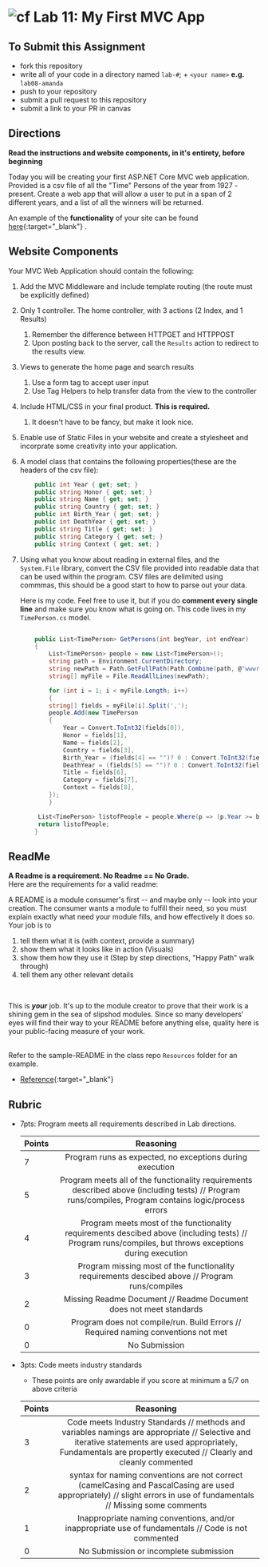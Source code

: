 ![cf](http://i.imgur.com/7v5ASc8.png) Lab 11: My First MVC App
=====================================

## To Submit this Assignment
- fork this repository
- write all of your code in a directory named `lab-#`; + `<your name>` **e.g.** `lab08-amanda`
- push to your repository
- submit a pull request to this repository
- submit a link to your PR in canvas


## Directions

**Read the instructions and website components, in it's entirety, before beginning** <br />

Today you will be creating your first ASP.NET Core MVC web application. Provided is a csv file of all the "Time" Persons of the year from 1927 - present. 
Create a web app that will allow a user to put in a span of 2 different years, and a list of all the winners will be returned. 

An example of the **functionality** of your site can be found [here](https://lab11.azurewebsites.net/){:target="_blank"} .

## Website Components
Your MVC Web Application should contain the following:

1. Add the MVC Middleware and include template routing (the route must be explicitly defined)
1. Only 1 controller. The home controller, with 3 actions (2 Index, and 1 Results)
	1. Remember the difference between HTTPGET and HTTPPOST
	1. Upon posting back to the server, call the `Results` action to redirect to the results view. 
1. Views to generate the home page and search results
	1. Use a form tag to accept user input
	1. Use Tag Helpers to help transfer data from the view to the controller
1. Include HTML/CSS in your final product. **This is required.** 
	1. It doesn't have to be fancy, but make it look nice.
1. Enable use of Static Files in your website and create a stylesheet and incorprate some creativity into your application. 
1. A model class that contains the following properties(these are the headers of the csv file):

	```csharp
	 	public int Year { get; set; }
		public string Honor { get; set; }
		public string Name { get; set; }
		public string Country { get; set; }
		public int Birth_Year { get; set; }
		public int DeathYear { get; set; }
		public string Title { get; set; }
		public string Category { get; set; }
		public string Context { get; set; }
	```
1. Using what you know about reading in external files, and the `System.File` library, convert the CSV file provided into readable data that can be used within the program. CSV files are delimited using commmas, this should be a good start to how to parse out your data. <br />

	Here is my code. Feel free to use it, but if you do **comment every single line** and make sure you know what is going on. 
	This code lives in my `TimePerson.cs` model. 

	```csharp

		public List<TimePerson> GetPersons(int begYear, int endYear)
		{
		    List<TimePerson> people = new List<TimePerson>();
		    string path = Environment.CurrentDirectory;
		    string newPath = Path.GetFullPath(Path.Combine(path, @"wwwroot\personOfTheYear.csv"));
		    string[] myFile = File.ReadAllLines(newPath);

		    for (int i = 1; i < myFile.Length; i++)
		    {
			string[] fields = myFile[i].Split(',');
			people.Add(new TimePerson
			{
			    Year = Convert.ToInt32(fields[0]),
			    Honor = fields[1],
			    Name = fields[2],
			    Country = fields[3],
			    Birth_Year = (fields[4] == "")? 0 : Convert.ToInt32(fields[4]),
			    DeathYear = (fields[5] == "")? 0 : Convert.ToInt32(fields[5]),
			    Title = fields[6],
			    Category = fields[7],
			    Context = fields[8],
			});
		    }

		 List<TimePerson> listofPeople = people.Where(p => (p.Year >= begYear) && (p.Year <= endYear)).ToList();
		 return listofPeople;
		}
	```

## ReadMe

**A Readme is a requirement. No Readme == No Grade.** <br /> 
Here are the requirements for a valid readme: <br />

A README is a module consumer's first -- and maybe only -- look into your creation. The consumer wants a module to fulfill their need, so you must explain exactly what need your module fills, and how effectively it does so.
<br />
Your job is to

1. tell them what it is (with context, provide a summary)
2. show them what it looks like in action (Visuals)
3. show them how they use it (Step by step directions, "Happy Path" walk through)
4. tell them any other relevant details
<br />

This is ***your*** job. It's up to the module creator to prove that their work is a shining gem in the sea of slipshod modules. Since so many developers' eyes will find their way to your README before anything else, quality here is your public-facing measure of your work.

<br /> Refer to the sample-README in the class repo `Resources` folder for an example. 
- [Reference](https://github.com/noffle/art-of-readme){:target="_blank"} 

## Rubric
- 7pts: Program meets all requirements described in Lab directions.

	Points  | Reasoning | 
	 ------------ | :-----------: | 
	7       | Program runs as expected, no exceptions during execution |
	5       | Program meets all of the  functionality requirements described above (including tests) // Program runs/compiles, Program contains logic/process errors|
	4       | Program meets most of the functionality requirements descibed above (including tests)  // Program runs/compiles, but throws exceptions during execution |
	3       | Program missing most of the functionality requirements descibed above // Program runs/compiles |
	2       | Missing Readme Document // Readme Document does not meet standards |
	0       | Program does not compile/run. Build Errors // Required naming conventions not met |
	0       | No Submission |

- 3pts: Code meets industry standards
	- These points are only awardable if you score at minimum a 5/7 on above criteria

	Points  | Reasoning | 
	 ------------ | :-----------: | 
	3       | Code meets Industry Standards // methods and variables namings are appropriate // Selective and iterative statements are used appropriately, Fundamentals are propertly executed // Clearly and cleanly commented |
	2       | syntax for naming conventions are not correct (camelCasing and PascalCasing are used appropriately) // slight errors in use of fundamentals // Missing some comments |
	1       | Inappropriate naming conventions, and/or inappropriate use of fundamentals // Code is not commented  |
	0       | No Submission or incomplete submission |



